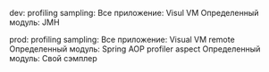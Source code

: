 dev:
  profiling sampling:
    Все приложение: Visul VM
    Определенный модуль: JMH

prod:
  profiling sampling:
    Все приложение:      Visual VM remote
	Определенный модуль: Spring AOP profiler aspect
	Определенный модуль: Свой сэмплер